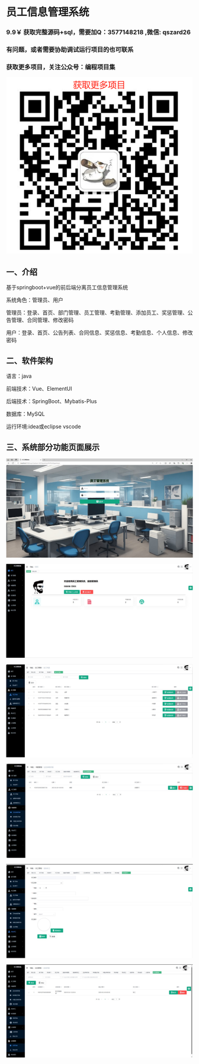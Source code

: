 # 员工信息管理系统


### 9.9￥ 获取完整源码+sql，需要加Q：3577148218 ,微信: qszard26
### 有问题，或者需要协助调试运行项目的也可联系
### 获取更多项目，关注公众号：编程项目集


![img.png](img.png)

## 一、介绍

基于springboot+vue的前后端分离员工信息管理系统

系统角色：管理员、用户

管理员：登录、首页、部门管理、员工管理、考勤管理、添加员工、奖惩管理、公告管理、合同管理、修改密码

用户：登录、首页、公告列表、合同信息、奖惩信息、考勤信息、个人信息、修改密码

## 二、软件架构

语言：java

前端技术：Vue、ElementUI

后端技术：SpringBoot、Mybatis-Plus

数据库：MySQL

运行环境:idea或eclipse vscode

## 三、系统部分功能页面展示

![img_1.png](imgs/img_1.png)

![img_2.png](imgs/img_2.png)

![img_3.png](imgs/img_3.png)

![img_4.png](imgs/img_4.png)

![img_6.png](imgs/img_6.png)

![img_7.png](imgs/img_7.png)






